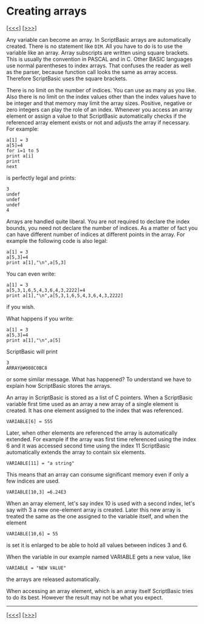 # Creating arrays

[\[\<\<\<\]](ug_9.7.md) [\[\>\>\>\]](ug_9.7.2.md)

Any variable can become an array. In ScriptBasic arrays are
automatically created. There is no statement like `DIM`. All you have to
do is to use the variable like an array. Array subscripts are written
using square brackets. This is usually the convention in PASCAL and in
C. Other BASIC languages use normal parentheses to index arrays. That
confuses the reader as well as the parser, because function call looks
the same as array access. Therefore ScriptBasic uses the square
brackets.

There is no limit on the number of indices. You can use as many as you
like. Also there is no limit on the index values other than the index
values have to be integer and that memory may limit the array sizes.
Positive, negative or zero integers can play the role of an index.
Whenever you access an array element or assign a value to that
ScriptBasic automatically checks if the referenced array element exists
or not and adjusts the array if necessary. For example:

    a[1] = 3
    a[5]=4
    for i=1 to 5
    print a[i]
    print
    next

is perfectly legal and prints:

    3
    undef
    undef
    undef
    4

Arrays are handled quite liberal. You are not required to declare the
index bounds, you need not declare the number of indices. As a matter of
fact you can have different number of indices at different points in the
array. For example the following code is also legal:

    a[1] = 3
    a[5,3]=4
    print a[1],"\n",a[5,3]

You can even write:

    a[1] = 3
    a[5,3,1,6,5,4,3,6,4,3,2222]=4
    print a[1],"\n",a[5,3,1,6,5,4,3,6,4,3,2222]

if you wish.

What happens if you write:

    a[1] = 3
    a[5,3]=4
    print a[1],"\n",a[5]

ScriptBasic will print

    3
    ARRAY@#008C0BC8

or some similar message. What has happened? To understand we have to
explain how ScriptBasic stores the arrays.

An array in ScriptBasic is stored as a list of C pointers. When a
ScriptBasic variable first time used as an array a new array of a single
element is created. It has one element assigned to the index that was
referenced.

    VARIABLE[6] = 555

Later, when other elements are referenced the array is automatically
extended. For example if the array was first time referenced using the
index 6 and it was accessed second time using the index 11 ScriptBasic
automatically extends the array to contain six elements.

    VARIABLE[11] = "a string"

This means that an array can consume significant memory even if only a
few indices are used.

    VARIABLE[10,3] =6.24E3

When an array element, let's say index 10 is used with a second index,
let's say with 3 a new one-element array is created. Later this new
array is treated the same as the one assigned to the variable itself,
and when the element

    VARIABLE[10,6] = 55

is set it is enlarged to be able to hold all values between indices 3
and 6.

When the variable in our example named VARIABLE gets a new value, like

    VARIABLE = "NEW VALUE"

the arrays are released automatically.

When accessing an array element, which is an array itself ScriptBasic
tries to do its best. However the result may not be what you expect.

-----

[\[\<\<\<\]](ug_9.7.md) [\[\>\>\>\]](ug_9.7.2.md)
